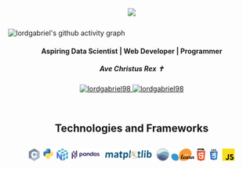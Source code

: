 
<h1 align="center">
  <a href="https://git.io/typing-svg">
    <img src="https://readme-typing-svg.herokuapp.com/?lines=Hi!+I+am+Gabriel;Nice+to+meet+you+%F0%9F%91%8B&center=true&size=30">
  </a>
</h1>

![lordgabriel's github activity graph](https://github-readme-activity-graph.vercel.app/graph?username=lordgabriel98&theme=github)

<h4 align="center">Aspiring Data Scientist | Web Developer | Programmer</h4>


<h5 align ="center"> Ave Christus Rex ✝ </h5>

<p align="center">
 <a href="https://lordgabriel98.github.io/GBWeb/" target="blank">
  <img src="https://img.shields.io/badge/Website-DC143C?style=for-the-badge&logo=medium&logoColor=white" alt="lordgabriel98" />
 </a>
 <a href="https://www.linkedin.com/in/gabriel-baje-166b571aa/" target="_blank">
  <img src="https://img.shields.io/badge/LinkedIn-0077B5?style=for-the-badge&logo=linkedin&logoColor=white" alt="lordgabriel98"/>
 </a>
</p>
<br />

<h2 align="center"> Technologies and Frameworks<h2>

<p align="center">
 <img title="C" height="25" src="images/c.svg">
<img title="Python" height="25" src="images/python-original.svg">
  <img title="Numpy" height="25" src="images/numpy.svg">
  <img title="Pandas" height="25" src="images/pandas.svg">
  <img title="Matplotlib" height="25" src="images/matplotlib.svg">
  <img title="Seaborn" height="25" src="images/seaborn.svg">
  <img title="Scikit Learn" height="25" src="images/Scikit_learn.svg">
  <img title="HTML5" height="25" src="images/html5.svg">
  <img title="CSS" height="25" src="images/css.svg">
  <img title="Javascript" height="25" src="images/javascript.svg">

</p>
